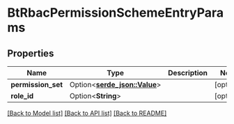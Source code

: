 # BtRbacPermissionSchemeEntryParams

## Properties

Name | Type | Description | Notes
------------ | ------------- | ------------- | -------------
**permission_set** | Option<[**serde_json::Value**](.md)> |  | [optional]
**role_id** | Option<**String**> |  | [optional]

[[Back to Model list]](../README.md#documentation-for-models) [[Back to API list]](../README.md#documentation-for-api-endpoints) [[Back to README]](../README.md)


